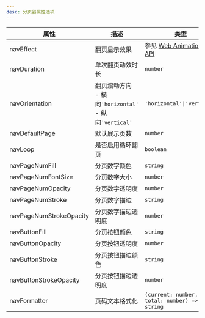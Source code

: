 ```yaml
---
desc: 分页器属性选项
---
```


| 属性                    | 描述                                                       | 类型                                                                       | 默认值         |
| ----------------------- | ---------------------------------------------------------- | -------------------------------------------------------------------------- | -------------- |
| navEffect               | 翻页显示效果                                               | 参见 [Web Animations API](https://g-next.antv.vision/api/animation/waapi/) | `linear`       |
| navDuration             | 单次翻页动效时长                                           | `number`                                                                   | `200`          |
| navOrientation          | 翻页滚动方向<br>- 横向`'horizontal'`<br>- 纵向`'vertical'` | `'horizontal'\|'vertical'`                                                 | `'horizontal'` |
| navDefaultPage          | 默认展示页数                                               | `number`                                                                   | `0`            |
| navLoop                 | 是否启用循环翻页                                           | `boolean`                                                                  | `false`        |
| navPageNumFill          | 分页数字颜色                                               | `string`                                                                   | -              |
| navPageNumFontSize      | 分页数字大小                                               | `number`                                                                   | -              |
| navPageNumOpacity       | 分页数字透明度                                             | `number`                                                                   | -              |
| navPageNumStroke        | 分页数字描边                                               | `string`                                                                   | -              |
| navPageNumStrokeOpacity | 分页数字描边透明度                                         | `number`                                                                   | -              |
| navButtonFill           | 分页按钮颜色                                               | `string`                                                                   | -              |
| navButtonOpacity        | 分页按钮透明度                                             | `number`                                                                   | -              |
| navButtonStroke         | 分页按钮描边颜色                                           | `string`                                                                   | -              |
| navButtonStrokeOpacity  | 分页按钮描边透明度                                         | `number`                                                                   | -              |
| navFormatter            | 页码文本格式化                                             | `(current: number, total: number) => string`                               | -              |
